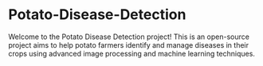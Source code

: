 # Potato-Disease-Detection
Welcome to the Potato Disease Detection project! This is an open-source project aims to help potato farmers identify and manage diseases in their crops using advanced image processing and machine learning techniques.
